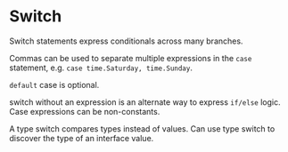 # Switch

Switch statements express conditionals across many branches.

Commas can be used to separate multiple expressions in the `case` statement, e.g. `case time.Saturday, time.Sunday`.

`default` case is optional.

switch without an expression is an alternate way to express `if/else` logic.
Case expressions can be non-constants.

A type switch compares types instead of values.
Can use type switch to discover the type of an interface value.
